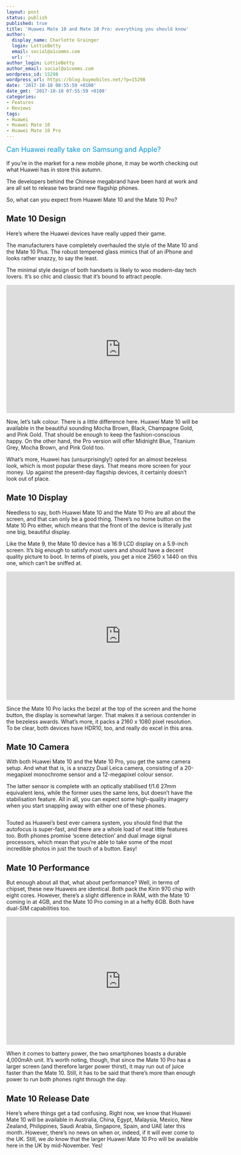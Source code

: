 ```yaml
---
layout: post
status: publish
published: true
title: 'Huawei Mate 10 and Mate 10 Pro: everything you should know'
author:
  display_name: Charlotte Grainger
  login: LottieBetty
  email: social@a1comms.com
  url: ''
author_login: LottieBetty
author_email: social@a1comms.com
wordpress_id: 15298
wordpress_url: https://blog.buymobiles.net/?p=15298
date: '2017-10-18 08:55:59 +0100'
date_gmt: '2017-10-18 07:55:59 +0100'
categories:
- Features
- Reviews
tags:
- Huawei
- Huawei Mate 10
- Huawei Mate 10 Pro
---
```

<p><span class="postStandFirst" style="color: #0896d5; line-height: 26px; font-size: 18px;">Can Huawei really take on Samsung and Apple?</span></p>
<p>If you&rsquo;re in the market for a new mobile phone, it may be worth checking out what Huawei has in store this autumn.</p>
<p>The developers behind the Chinese megabrand have been hard at work and are all set to release two brand new flagship phones.</p>
<p>So, what can you expect from Huawei Mate 10 and the Mate 10 Pro?</p>
<h2>Mate 10 Design</h2>
<p>Here&rsquo;s where the Huawei devices have really upped their game.</p>
<p>The manufacturers have completely overhauled the style of the Mate 10 and the Mate 10 Plus. The robust tempered glass mimics that of an iPhone and looks rather snazzy, to say the least.</p>
<p>The minimal style design of both handsets is likely to woo modern-day tech lovers. It&rsquo;s so chic and classic that it&rsquo;s bound to attract people.</p>
<p><iframe src="https://www.youtube.com/embed/TKGqh3s0QPk" width="600" height="337" frameborder="0" allowfullscreen="allowfullscreen"></iframe></p>
<p>Now, let&rsquo;s talk colour. There is a little difference here. Huawei Mate 10 will be available in the beautiful sounding Mocha Brown, Black, Champagne Gold, and Pink Gold. That should be enough to keep the fashion-conscious happy. On the other hand, the Pro version will offer Midnight Blue, Titanium Grey, Mocha Brown, and Pink Gold too.</p>
<p>What&rsquo;s more, Huawei has (unsurprisingly!) opted for an almost bezeless look, which is most popular these days. That means more screen for your money. Up against the present-day flagship devices, it certainly doesn&rsquo;t look out of place.</p>
<h2>Mate 10 Display</h2>
<p>Needless to say, both Huawei Mate 10 and the Mate 10 Pro are all about the screen, and that can only be a good thing. There&rsquo;s no home button on the Mate 10 Pro either, which means that the front of the device is literally just one big, beautiful display.</p>
<p>Like the Mate 9, the Mate 10 device has a 16:9 LCD display on a 5.9-inch screen. It&rsquo;s big enough to satisfy most users and should have a decent quality picture to boot. In terms of pixels, you get a nice 2560 x 1440 on this one, which can&rsquo;t be sniffed at.</p>
<p><iframe src="https://www.youtube.com/embed/0Js4X_et70w" width="600" height="338" frameborder="0" allowfullscreen="allowfullscreen"></iframe></p>
<p>Since the Mate 10 Pro lacks the bezel at the top of the screen and the home button, the display is somewhat larger. That makes it a serious contender in the bezeless awards. What&rsquo;s more, it packs a 2160 x 1080 pixel resolution. To be clear, both devices have HDR10, too, and really do excel in this area.</p>
<h2>Mate 10 Camera</h2>
<p>With both Huawei Mate 10 and the Mate 10 Pro, you get the same camera setup. And what that is, is a snazzy Dual Leica camera, consisting of a 20-megapixel monochrome sensor and a 12-megapixel colour sensor.</p>
<p>The latter sensor is complete with an optically stabilised f/1.6 27mm equivalent lens, while the former uses the same lens, but doesn&rsquo;t have the stabilisation feature. All in all, you can expect some high-quality imagery when you start snapping away with either one of these phones.</p>
<p><img class="aligncenter size-full wp-image-15303" src="https://lh3.googleusercontent.com/Kk4Gb7ILIx6VrvbDdzGSfEHmeoANXMVn1dFJsNFxNpJnYNhUlNakR9J7qL1uxfAHRPwAInonzRD_-Xthwfyow603=s0" alt="" /></p>
<p>Touted as Huawei&rsquo;s best ever camera system, you should find that the autofocus is super-fast, and there are a whole load of neat little features too. Both phones promise &lsquo;scene detection&rsquo; and dual image signal processors, which mean that you&rsquo;re able to take some of the most incredible photos in just the touch of a button. Easy!</p>
<h2>Mate 10 Performance</h2>
<p>But enough about all that, what about performance? Well, in terms of chipset, these new Huaweis are identical. Both pack the Kirin 970 chip with eight cores. However, there&rsquo;s a slight difference in RAM, with the Mate 10 coming in at 4GB, and the Mate 10 Pro coming in at a hefty 6GB. Both have dual-SIM capabilities too.</p>
<p><iframe src="https://www.youtube.com/embed/F0oyoyGP5MU" width="600" height="337" frameborder="0" allowfullscreen="allowfullscreen"></iframe></p>
<p>When it comes to battery power, the two smartphones boasts a durable 4,000mAh unit. It&rsquo;s worth noting, though, that since the Mate 10 Pro has a larger screen (and therefore larger power thirst), it may run out of juice faster than the Mate 10. Still, it has to be said that there&rsquo;s more than enough power to run both phones right through the day.</p>
<h2>Mate 10 Release Date</h2>
<p>Here&rsquo;s where things get a tad confusing. Right now, we know that Huawei Mate 10 will be available in Australia, China, Egypt, Malaysia, Mexico, New Zealand, Philippines, Saudi Arabia, Singapore, Spain, and UAE later this month. However, there&rsquo;s no news on when or, indeed, if it will ever come to the UK. Still, we <em>do </em>know that the larger Huawei Mate 10 Pro will be available here in the UK by mid-November. Yes!</p>
